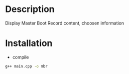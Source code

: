 # Description

Display Master Boot Record content, choosen information

# Installation

- compile

```sh
g++ main.cpp -o mbr
```
